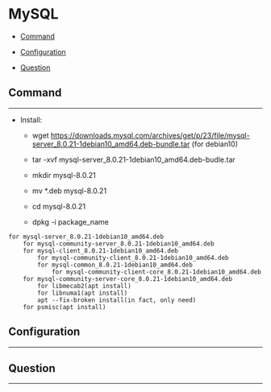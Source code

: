 # MySQL

  + [Command](#command)

  + [Configuration](#configuration)

  + [Question](#question)

## Command

***

  + Install:

    - wget https://downloads.mysql.com/archives/get/p/23/file/mysql-server_8.0.21-1debian10_amd64.deb-bundle.tar (for debian10)

    - tar -xvf mysql-server_8.0.21-1debian10_amd64.deb-budle.tar

    - mkdir mysql-8.0.21

    - mv *.deb mysql-8.0.21

    - cd mysql-8.0.21

    - dpkg -i package_name

```
for mysql-server_8.0.21-1debian10_amd64.deb
    for mysql-community-server_8.0.21-1debian10_amd64.deb
    for mysql-client_8.0.21-1debian10_amd64.deb
        for mysql-community-client_8.0.21-1debian10_amd64.deb
        for mysql-common_8.0.21-1debian10_amd64.deb
            for mysql-community-client-core_8.0.21-1debian10_amd64.deb
    for mysql-community-server-core_8.0.21-1debian10_amd64.deb
        for libmecab2(apt install)
        for libnuma1(apt install)
        apt --fix-broken install(in fact, only need)
    for psmisc(apt install)
```

## Configuration

***

## Question

***
